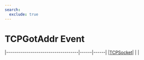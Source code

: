 ```yaml
---
search:
  exclude: true
---
```


<h1 class="heading"><span class="name">TCPGotAddr Event</span></h1>

|------------------------------------|------|------|
|[TCPSocket](../objects/tcpsocket.md)|&nbsp;|&nbsp;|
